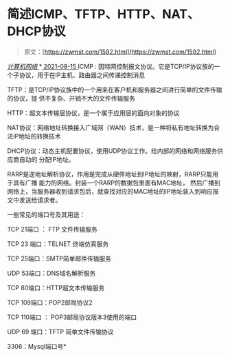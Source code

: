 <!--yml
category: 未分类
date: 0001-01-01 00:00:00
-->

# 简述ICMP、TFTP、HTTP、NAT、DHCP协议

> 原文：[https://zwmst.com/1592.html](https://zwmst.com/1592.html)

   [ *计算机网络* ](https://zwmst.com/%e8%ae%a1%e7%ae%97%e6%9c%ba%e7%bd%91%e7%bb%9c)*[ <time datetime="2021-08-15T15:32:20+08:00"> 2021-08-15 </time> ](https://zwmst.com/1592.html)  ICMP : 因特网控制报文协议。它是TCP/IP协议族的一个子协议，用于在IP主机、路由器之间传递控制消息

TFTP：是TCP/IP协议族中的一个用来在客户机和服务器之间进行简单的文件传输的协议，提 供不复杂、开销不大的文件传输服务

HTTP：超文本传输层协议，是一个属于应用层的面向对象的协议

NAT协议：网络地址转换接入广域网（WAN）技术，是一种将私有地址转换为合法IP地址的转换技术

DHCP协议：动态主机配置协议，使用UDP协议工作。给内部的网络和网络服务供应商自动的 分配IP地址。

RARP是逆地址解析协议，作用是完成从硬件地址到IP地址的映射，RARP只能用于具有广播 能力的网络。封装一个RARP的数据包里面有MAC地址， 然后广播到网络上，当服务器收到请求包后，就查找对应的MAC地址的IP地址装入到响应报文中发送给请求者。

一些常见的端口号及其用途：

TCP 21端口 ： FTP 文件传输服务

TCP 23 端口：TELNET 终端仿真服务

TCP 25端口：SMTP简单邮件传输服务

UDP 53端口：DNS域名解析服务

TCP 80端口：HTTP超文本传输服务

TCP 109端口：POP2邮局协议2

TCP 110端口 ： POP3邮局协议版本3使用的端口

UDP 69 端口：TFTP 简单文件传输协议

3306：Mysql端口号*